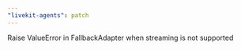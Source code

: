 ```yaml
---
"livekit-agents": patch
---
```


Raise ValueError in FallbackAdapter when streaming is not supported
